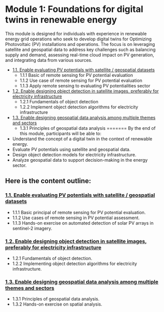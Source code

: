 # Module 1: Foundations for digital twins in renewable energy

This module is designed for individuals with experience in renewable energy grid operations who seek to develop digital twins for Optimizing Photovoltaic (PV) installations and operations. The focus is on leveraging satellite and geospatial data to address key challenges such as balancing supply and demand, assessing real-time cloud impact on PV generation, and integrating data from various sources.


- [1.1. Enable evaluating PV potentials with satellite / geospatial datasets](subsections/00001/1.1.md)
  - 1.1.1 Basic of remote sensing for PV potential evaluation
  - 1.1.2 Use case of remote sensing for PV potential evaluation
  - 1.1.3 Apply remote sensing to evaluating PV potentialities sector
- [1.2. Enable designing object detection in satellite images, preferably for electricity infrastructure](subsections/00001/1.2.md)
  - 1.2.1 Fundamentals of object detection
  - 1.2.2 Implement object detection algorithms for electricity infrastructure
- [1.3. Enable designing geospatial data analysis among multiple themes and sectors](subsections/00001/1.3.md)
  - 1.3.1 Principles of geospatial data analysis
=======
By the end of this module, participants will be able to:
- Understand the concept of a digital twin in the context of renewable energy.
- Evaluate PV potentials using satellite and geospatial data.
- Design object detection models for electricity infrastructure.
- Analyze geospatial data to support decision-making in the energy sector.

## Here is the content outline:
### [1.1. Enable evaluating PV potentials with satellite / geospatial datasets](subsections/00001/1.1.ipynb)
  - 1.1.1 Basic principal of remote sensing for PV potential evaluation.
  - 1.1.2 Use cases of remote sensing in PV potential assessment.
  - 1.1.3 Hands-on exercise on automated detection of solar PV arrays in sentinel-2 imagery.
### [1.2. Enable designing object detection in satellite images, preferably for electricity infrastructure](subsections/00001/1.2.ipynb)
  - 1.2.1 Fundamentals of object detection.
  - 1.2.2 Implementing object detection algorithms for electricity infrastructure.
### [1.3. Enable designing geospatial data analysis among multiple themes and sectors](subsections/00001/1.3.ipynb)
  - 1.3.1 Principles of geospatial data analysis.
  - 1.3.2 Hands-on exercise on spatial analysis.



```python

```

